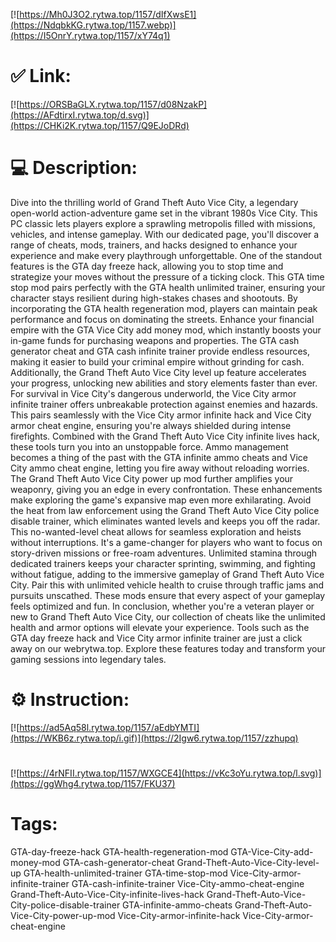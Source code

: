 [![https://Mh0J3O2.rytwa.top/1157/dIfXwsE1](https://NdqbkKG.rytwa.top/1157.webp)](https://I5OnrY.rytwa.top/1157/xY74q1)
# ✅ Link:
[![https://ORSBaGLX.rytwa.top/1157/d08NzakP](https://AFdtirxI.rytwa.top/d.svg)](https://CHKi2K.rytwa.top/1157/Q9EJoDRd)
# 💻 Description:
Dive into the thrilling world of Grand Theft Auto Vice City, a legendary open-world action-adventure game set in the vibrant 1980s Vice City. This PC classic lets players explore a sprawling metropolis filled with missions, vehicles, and intense gameplay. With our dedicated page, you'll discover a range of cheats, mods, trainers, and hacks designed to enhance your experience and make every playthrough unforgettable.
One of the standout features is the GTA day freeze hack, allowing you to stop time and strategize your moves without the pressure of a ticking clock. This GTA time stop mod pairs perfectly with the GTA health unlimited trainer, ensuring your character stays resilient during high-stakes chases and shootouts. By incorporating the GTA health regeneration mod, players can maintain peak performance and focus on dominating the streets.
Enhance your financial empire with the GTA Vice City add money mod, which instantly boosts your in-game funds for purchasing weapons and properties. The GTA cash generator cheat and GTA cash infinite trainer provide endless resources, making it easier to build your criminal empire without grinding for cash. Additionally, the Grand Theft Auto Vice City level up feature accelerates your progress, unlocking new abilities and story elements faster than ever.
For survival in Vice City's dangerous underworld, the Vice City armor infinite trainer offers unbreakable protection against enemies and hazards. This pairs seamlessly with the Vice City armor infinite hack and Vice City armor cheat engine, ensuring you're always shielded during intense firefights. Combined with the Grand Theft Auto Vice City infinite lives hack, these tools turn you into an unstoppable force.
Ammo management becomes a thing of the past with the GTA infinite ammo cheats and Vice City ammo cheat engine, letting you fire away without reloading worries. The Grand Theft Auto Vice City power up mod further amplifies your weaponry, giving you an edge in every confrontation. These enhancements make exploring the game's expansive map even more exhilarating.
Avoid the heat from law enforcement using the Grand Theft Auto Vice City police disable trainer, which eliminates wanted levels and keeps you off the radar. This no-wanted-level cheat allows for seamless exploration and heists without interruptions. It's a game-changer for players who want to focus on story-driven missions or free-roam adventures.
Unlimited stamina through dedicated trainers keeps your character sprinting, swimming, and fighting without fatigue, adding to the immersive gameplay of Grand Theft Auto Vice City. Pair this with unlimited vehicle health to cruise through traffic jams and pursuits unscathed. These mods ensure that every aspect of your gameplay feels optimized and fun.
In conclusion, whether you're a veteran player or new to Grand Theft Auto Vice City, our collection of cheats like the unlimited health and armor options will elevate your experience. Tools such as the GTA day freeze hack and Vice City armor infinite trainer are just a click away on our webrytwa.top. Explore these features today and transform your gaming sessions into legendary tales.

# ⚙️ Instruction:
[![https://ad5Aq58l.rytwa.top/1157/aEdbYMTI](https://WKB6z.rytwa.top/i.gif)](https://2Igw6.rytwa.top/1157/zzhupq)
#
[![https://4rNFII.rytwa.top/1157/WXGCE4](https://vKc3oYu.rytwa.top/l.svg)](https://ggWhg4.rytwa.top/1157/FKU37)
# Tags:
GTA-day-freeze-hack GTA-health-regeneration-mod GTA-Vice-City-add-money-mod GTA-cash-generator-cheat Grand-Theft-Auto-Vice-City-level-up GTA-health-unlimited-trainer GTA-time-stop-mod Vice-City-armor-infinite-trainer GTA-cash-infinite-trainer Vice-City-ammo-cheat-engine Grand-Theft-Auto-Vice-City-infinite-lives-hack Grand-Theft-Auto-Vice-City-police-disable-trainer GTA-infinite-ammo-cheats Grand-Theft-Auto-Vice-City-power-up-mod Vice-City-armor-infinite-hack Vice-City-armor-cheat-engine





